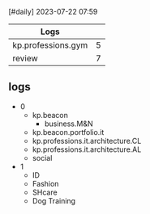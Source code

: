 [#daily]
2023-07-22
07:59

| Logs                                   |     |
| -------------------------------------- | --- |
| kp.professions.gym                     | 5   |
| review                                 | 7   |

## logs
- 0
	- kp.beacon
		- business.M&N
	- kp.beacon.portfolio.it
	- kp.professions.it.architecture.CL
	- kp.professions.it.architecture.AL
	- social
- 1
	- ID
	- Fashion
	- SHcare
	- Dog Training
